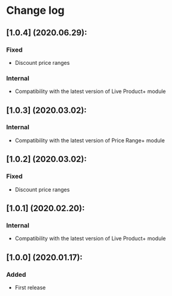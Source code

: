 # Change log

## [1.0.4] (2020.06.29):
### Fixed
- Discount price ranges
### Internal
- Compatibility with the latest version of Live Product+ module


## [1.0.3] (2020.03.02):
### Internal
- Compatibility with the latest version of Price Range+ module

## [1.0.2] (2020.03.02):
### Fixed
- Discount price ranges

## [1.0.1] (2020.02.20):
### Internal
- Compatibility with the latest version of Live Product+ module

## [1.0.0] (2020.01.17):
### Added
- First release
